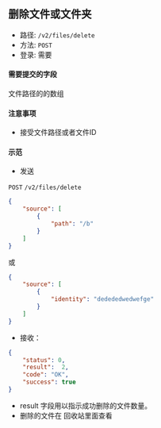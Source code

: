 ## 删除文件或文件夹

* 路径: ```/v2/files/delete```
* 方法: ```POST```
* 登录: 需要

#### 需要提交的字段


文件路径的的数组

#### 注意事项

* 接受文件路径或者文件ID

#### 示范

* 发送

```POST``` ```/v2/files/delete```

```json
{
    "source": [
        {
            "path": "/b"
        }
    ]
}

```

或

```json
{
    "source": [
        {
            "identity": "dedededwedwefge"
        }
    ]
}

```

* 接收：

```json
{
    "status": 0,
    "result":  2,
    "code": "OK",
    "success": true
}
```

* result 字段用以指示成功删除的文件数量。
* 删除的文件在 回收站里面查看
